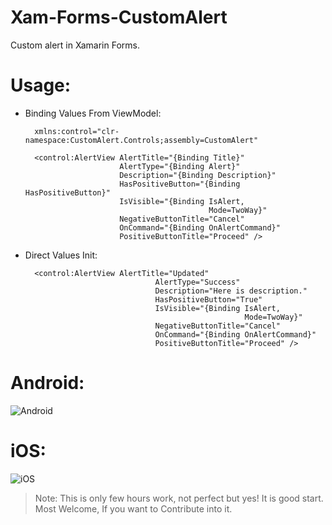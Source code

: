 # Xam-Forms-CustomAlert
Custom alert in Xamarin Forms.

# Usage:

- Binding Values From ViewModel:

        xmlns:control="clr-namespace:CustomAlert.Controls;assembly=CustomAlert"

        <control:AlertView AlertTitle="{Binding Title}"
                           AlertType="{Binding Alert}"
                           Description="{Binding Description}"
                           HasPositiveButton="{Binding HasPositiveButton}"
                           IsVisible="{Binding IsAlert,
                                               Mode=TwoWay}"
                           NegativeButtonTitle="Cancel"
                           OnCommand="{Binding OnAlertCommand}"
                           PositiveButtonTitle="Proceed" />
                           
- Direct Values Init:

        <control:AlertView AlertTitle="Updated"
                                   AlertType="Success"
                                   Description="Here is description."
                                   HasPositiveButton="True"
                                   IsVisible="{Binding IsAlert,
                                                       Mode=TwoWay}"
                                   NegativeButtonTitle="Cancel"
                                   OnCommand="{Binding OnAlertCommand}"
                                   PositiveButtonTitle="Proceed" />
                           
# Android:
![Android](https://raw.githubusercontent.com/rzee7/Xam-Forms-CustomAlert/master/Screenshots/Droid.png)

# iOS:
![iOS](https://raw.githubusercontent.com/rzee7/Xam-Forms-CustomAlert/master/Screenshots/iOS.png)

> Note: This is only few hours work, not perfect but yes! It is good start. Most Welcome, If you want to Contribute into it.




